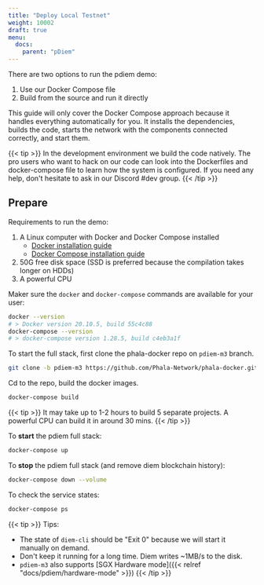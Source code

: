 ```yaml
---
title: "Deploy Local Testnet"
weight: 10002
draft: true
menu:
  docs:
    parent: "pDiem"
---
```


There are two options to run the pdiem demo:

1. Use our Docker Compose file
2. Build from the source and run it directly

This guide will only cover the Docker Compose approach because it handles everything automatically for you. It installs the dependencies, builds the code, starts the network with the components connected correctly, and start them.

{{< tip >}} In the development environment we build the code natively. The pro users who want to hack on our code can look into the Dockerfiles and docker-compose file to learn how the system is configured. If you need any help, don't hesitate to ask in our Discord #dev group. {{< /tip >}}

## Prepare

Requirements to run the demo:

1. A Linux computer with Docker and Docker Compose installed
   - [Docker installation guide](https://docs.docker.com/engine/install/)
   - [Docker Compose installation guide](https://docs.docker.com/compose/install/)
2. 50G free disk space (SSD is preferred because the compilation takes longer on HDDs)
3. A powerful CPU

Maker sure the `docker` and `docker-compose` commands are available for your user:

```bash
docker --version
# > Docker version 20.10.5, build 55c4c88
docker-compose --version
# > docker-compose version 1.28.5, build c4eb3a1f
```

To start the full stack, first clone the phala-docker repo on `pdiem-m3` branch.

```bash
git clone -b pdiem-m3 https://github.com/Phala-Network/phala-docker.git
```

Cd to the repo, build the docker images.

```bash
docker-compose build
```

{{< tip >}} It may take up to 1-2 hours to build 5 separate projects. A powerful CPU can build it in around 30 mins. {{< /tip >}}

To **start** the pdiem full stack:

```bash
docker-compose up
```

To **stop** the pdiem full stack (and remove diem blockchain history):

```bash
docker-compose down --volume
```

To check the service states:

```bash
docker-compose ps
```

{{< tip >}}
Tips:

- The state of `diem-cli` should be "Exit 0" because we will start it manually on demand.
- Don't keep it running for a long time. Diem writes ~1MB/s to the disk.
- `pdiem-m3` also supports [SGX Hardware mode]({{< relref "docs/pdiem/hardware-mode" >}})
  {{< /tip >}}
